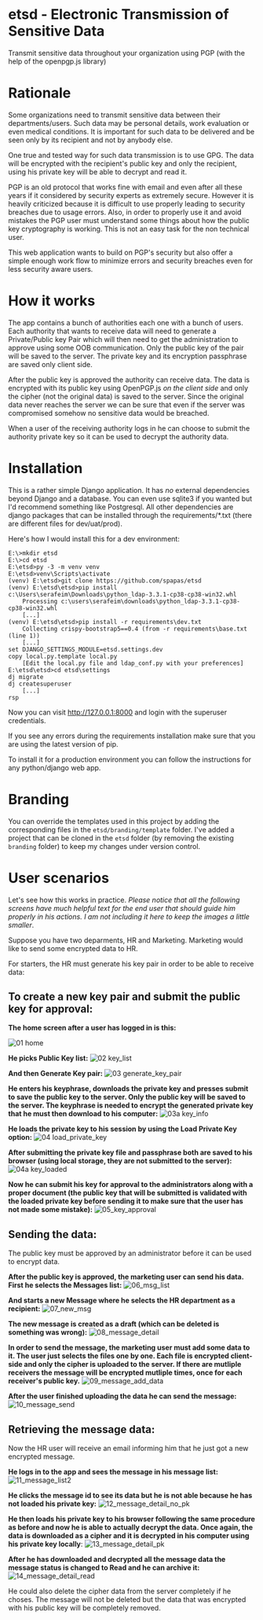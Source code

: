etsd - Electronic Transmission of Sensitive Data
================================================

Transmit sensitive data throughout your organization using PGP (with the help of the openpgp.js library)

# Rationale

Some organizations need to transmit sensitive data between their departments/users. Such data may be personal details, 
work evaluation or even medical conditions. It is
important for such data to be delivered and be
seen only by its recipient and not by anybody
else.

One true and tested way for such data transmission
is to use GPG. The data will be encrypted with
the recipient's public key and only the recipient,
using his private key will be able to decrypt and
read it.

PGP is an old protocol that works fine with email
and even after all these years if it considered
by security experts as extremely secure. However
it is heavily criticized because it is difficult
to use properly leading to security breaches
due to usage errors. Also, in order to properly
use it and avoid mistakes the PGP user must 
understand some things about how the public 
key cryptography is working. This is not an easy
task for the non technical user.

This web application wants to build on PGP's
security but also offer a simple enough
work flow to minimize errors and security
breaches even for less security aware users.

# How it works

The app contains a bunch of authorities each one with a
bunch of users. Each authority that wants to
receive data will need to generate a Private/Public key Pair 
which will then need to get the administration
to approve using some OOB communication. Only the
public key of the pair will be saved to the server. The private
key and its encryption passphrase are saved only client side.

After the public key is approved the authority
can receive data. The data is encrypted with
its public key using
OpenPGP.js *on the client side* and only the cipher
(not the original data) is saved to the server. Since the original data
never reaches the server we can be sure that
even if the server was compromised somehow
no sensitive data would be breached.

When a user of the receiving authority logs in
he can choose to submit the authority private key so
it can be used to decrypt the authority data.

# Installation

This is a rather simple Django application. It has *no* external dependencies
beyond Django and a database. You can even use sqlite3 if you wanted but I'd 
recommend something like Postgresql. All other dependencies are django
packages that can be installed through the requirements/*.txt (there are 
different files for dev/uat/prod).

Here's how I would install this for a dev environment:

```
E:\>mkdir etsd
E:\>cd etsd
E:\etsd>py -3 -m venv venv
E:\etsd>venv\Scripts\activate
(venv) E:\etsd>git clone https://github.com/spapas/etsd
(venv) E:\etsd\etsd>pip install c:\Users\serafeim\Downloads\python_ldap-3.3.1-cp38-cp38-win32.whl
    Processing c:\users\serafeim\downloads\python_ldap-3.3.1-cp38-cp38-win32.whl
    [...]
(venv) E:\etsd\etsd>pip install -r requirements\dev.txt
    Collecting crispy-bootstrap5==0.4 (from -r requirements\base.txt (line 1))
    [...]
set DJANGO_SETTINGS_MODULE=etsd.settings.dev
copy local.py.template local.py
    [Edit the local.py file and ldap_conf.py with your preferences]
E:\etsd\etsd>cd etsd\settings
dj migrate
dj createsuperuser
    [...]
rsp
```

Now you can visit http://127.0.0.1:8000 and login with the superuser credentials.

If you see any errors during the requirements installation make sure that you are
using the latest version of pip.

To install it for a production environment you can follow the instructions for 
any python/django web app.

# Branding

You can override the templates used in this project by adding the corresponding files in the `etsd/branding/template` folder. I've added a project that can be cloned in the `etsd` folder (by removing the existing `branding` folder) to keep my changes under version control.

# User scenarios

Let's see how this works in practice. *Please notice that all the following screens have much helpful text
for the end user that should guide him properly in his actions. I am not including it here to keep the 
images a little smaller*.

Suppose you have two deparments, HR and Marketing. Marketing would like to send some encrypted data to HR. 

For starters, the HR must generate his key pair in order to be able to receive data:

## To create a new key pair and submit the public key for approval:

**The home screen after a user has logged in is this:**

![01 home](https://user-images.githubusercontent.com/3911074/130051873-13d41917-9c17-44d4-aba2-580eb9ece79b.png)


**He picks Public Key list:**
![02 key_list](https://user-images.githubusercontent.com/3911074/130051943-751ff648-ea7a-4a8f-83f8-5952bdcf1a57.png)


**And then Generate Key pair:**
![03 generate_key_pair](https://user-images.githubusercontent.com/3911074/130051985-b84513c2-74ca-416b-b557-6f9cb61f04ef.png)


**He enters his keyphrase, downloads the private key and presses submit to save the public key to the server. Only the 
public key will be saved to the server. The keyphrase is needed to encrypt the generated private key that he must 
then download to his computer:**
![03a key_info](https://user-images.githubusercontent.com/3911074/130052046-afe11989-d24a-4ecb-b191-b2a3acbf3c16.png)


**He loads the private key to his session by using the Load Private Key option:**
![04 load_private_key](https://user-images.githubusercontent.com/3911074/130052180-d7485903-421d-4ecd-8273-89b551a191ba.png)


**After submitting the private key file and passphrase both are saved to his browser (using local storage, they are not submitted to the server):**
![04a key_loaded](https://user-images.githubusercontent.com/3911074/130052223-48553e87-be5f-4dbc-92dd-ffb4002e0f69.png)


**Now he can submit his key for approval to the administrators along with a proper document (the public key that will be submitted is validated with the loaded private key before sending it to make sure that the user has not made some mistake):**
![05_key_approval](https://user-images.githubusercontent.com/3911074/130052315-244669eb-a788-4f2c-a1cc-97fa2aceab46.png)

## Sending the data:
The public key must be approved by an administrator before it can be used to encrypt data.

**After the public key is approved, the marketing user can send his data. First he selects the Messages list:**
![06_msg_list](https://user-images.githubusercontent.com/3911074/130052785-d0ea03d3-7783-4c61-930d-a5c337a1ed5a.png)

**And starts a new Message where he selects the HR department as a recipient:**
![07_new_msg](https://user-images.githubusercontent.com/3911074/130052991-cd9536e9-2c55-481b-ac45-87d75be1e118.png)

**The new message is created as a draft (which can be deleted is something was wrong):**
![08_message_detail](https://user-images.githubusercontent.com/3911074/130053408-a5410113-1677-4fed-8352-decf140da861.png)

**In order to send the message, the marketing user must add some data to it. The user just selects the files one by one.
Each file is encrypted client-side and only the cipher is uploaded to the server. If there are mutliple receivers the 
message will be encrypted mutliple times, once for each receiver's public key.**
![09_message_add_data](https://user-images.githubusercontent.com/3911074/130053561-915857d6-6705-4131-8a33-5d04b6b56b00.png)

**After the user finished uploading the data he can send the message:**
![10_message_send](https://user-images.githubusercontent.com/3911074/130053802-9eae3b83-b39f-49d8-89b4-0620bb1ceae4.png)

## Retrieving the message data:

Now the HR user will receive an email informing him that he just got a new encrypted message. 

**He logs in to the app and sees the message in his message list:**
![11_message_list2](https://user-images.githubusercontent.com/3911074/130054028-05786d6c-6b32-433b-b395-db21e9712073.png)

**He clicks the message id to see its data but he is not able because he has not loaded his private key:**
![12_message_detail_no_pk](https://user-images.githubusercontent.com/3911074/130054160-85191c44-c48a-4537-9993-a482cd921585.png)

**He then loads his private key to his browser following the same procedure as before and now he is able to actually decrypt the data.
Once again, the data is downloaded as a cipher and it is decrypted in his computer using his private key locally**:
![13_message_detail_pk](https://user-images.githubusercontent.com/3911074/130054323-c8711bfc-ded2-4672-ad32-d8e285d25f8f.png)

**After he has downloaded  and decrypted  all the message data the message status is changed to Read and he can archive it:**
![14_message_detail_read](https://user-images.githubusercontent.com/3911074/130054470-34e82d8b-6e20-46fc-8739-911b32428547.png)

He could also delete the cipher data from the server completely if he choses. The message will not be deleted but the data that was 
encrypted with his public key will be completely removed.
